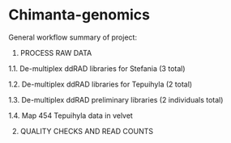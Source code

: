 # Chimanta-genomics
General workflow summary of project:

1. PROCESS RAW DATA

1.1. De-multiplex ddRAD libraries for Stefania (3 total)

1.2. De-multiplex ddRAD libraries for Tepuihyla (2 total)

1.3. De-multiplex ddRAD preliminary libraries (2 individuals total)

1.4. Map 454 Tepuihyla data in velvet


2. QUALITY CHECKS AND READ COUNTS
 
